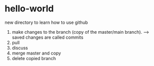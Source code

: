 # hello-world
new directory to learn how to use github

1) make changes to the branch (copy of the master/main branch).
--> saved changes are called commits
2) pull
3) discuss
4) merge master and copy
5) delete copied branch
